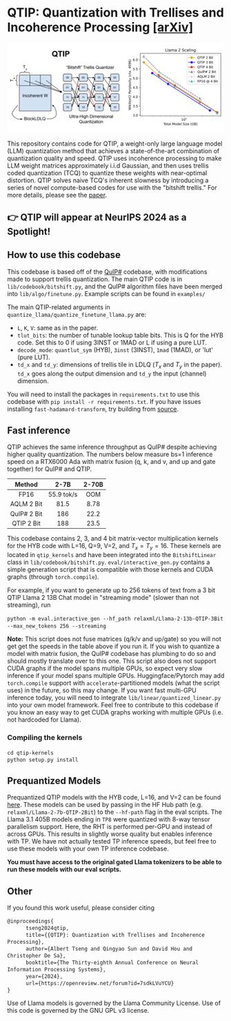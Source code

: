 # QTIP: Quantization with Trellises and Incoherence Processing [[arXiv]](https://arxiv.org/abs/2406.11235)

<img src="assets/qtip_overview.png" width="800">

This repository contains code for QTIP, a weight-only large language model (LLM) quantization method that achieves a state-of-the-art combination of quantization quality and speed.
QTIP uses incoherence processing to make LLM weight matrices approximately i.i.d Gaussian, and then uses trellis coded quantization (TCQ) to quantize these weights with near-optimal distortion.
QTIP solves naive TCQ's inherent slowness by introducing a series of novel compute-based codes for use with the "bitshift trellis."
For more details, please see the [paper](https://arxiv.org/abs/2406.11235).

## 👉 QTIP will appear at NeurIPS 2024 as a Spotlight!

## How to use this codebase

This codebase is based off of the [QuIP#](https://github.com/Cornell-RelaxML/quip-sharp) codebase, with modifications made to support trellis quantization.
The main QTIP code is in `lib/codebook/bitshift.py`, and the QuIP# algorithm files have been merged into `lib/algo/finetune.py`.
Example scripts can be found in `examples/`

The main QTIP-related arguments in `quantize_llama/quantize_finetune_llama.py` are:
- `L`, `K`, `V`: same as in the paper.
- `tlut_bits`: the number of tunable lookup table bits. This is Q for the HYB code. Set this to 0 if using 3INST or 1MAD or L if using a pure LUT.
- `decode_mode`: `quantlut_sym` (HYB), `3inst` (3INST), `1mad` (1MAD), or 'lut' (pure LUT).
- `td_x` and `td_y`: dimensions of trellis tile in LDLQ ($T_x$ and $T_y$ in the paper). `td_x` goes along the output dimension and `td_y` the input (channel) dimension.

You will need to install the packages in `requirements.txt` to use this codebase with `pip install -r requirements.txt`. If you have issues installing `fast-hadamard-transform`, try building from [source](https://github.com/Dao-AILab/fast-hadamard-transform). 

## Fast inference

QTIP achieves the same inference throughput as QuIP# despite achieving higher quality quantization.
The numbers below measure bs=1 inference speed on a RTX6000 Ada with matrix fusion (q, k, and v, and up and gate together) for QuIP# and QTIP.

|    Method   |    2-7B    | 2-70B |
|:-----------:|:----------:|:-----:|
|     FP16    | 55.9 tok/s |  OOM  |
|  AQLM 2 Bit |    81.5    |  8.78 |
| QuIP# 2 Bit |     186    |  22.2 |
|  QTIP 2 Bit |     188    |  23.5 |

This codebase contains 2, 3, and 4 bit matrix-vector multiplication kernels for the HYB code with L=16, Q=9, V=2, and $T_x = T_y = 16$.
These kernels are located in `qtip_kernels` and have been integrated into the `BitshiftLinear` class in `lib/codebook/bitshift.py`.
`eval/interactive_gen.py` contains a simple generation script that is compatible with those kernels and CUDA graphs (through `torch.compile`).

For example, if you want to generate up to 256 tokens of text from a 3 bit QTIP Llama 2 13B Chat model in "streaming mode" (slower than not streaming), run

`python -m eval.interactive_gen --hf_path relaxml/Llama-2-13b-QTIP-3Bit --max_new_tokens 256 --streaming`

**Note:** This script does not fuse matrices (q/k/v and up/gate) so you will not get get the speeds in the table above if you run it.
If you wish to quantize a model with matrix fusion, the QuIP# codebase has plumbing to do so and should mostly translate over to this one.
This script also does not support CUDA graphs if the model spans multiple GPUs, so expect very slow inference if your model spans multiple GPUs. 
Huggingface/Pytorch may add `torch.compile` support with `accelerate`-partitioned models (what the script uses) in the future, so this may change. 
If you want fast multi-GPU inference today, you will need to integrate `lib/linear/quantized_linear.py` into your own model framework.
Feel free to contribute to this codebase if you know an easy way to get CUDA graphs working with multiple GPUs (i.e. not hardcoded for Llama).

### Compiling the kernels

```
cd qtip-kernels
python setup.py install
```

## Prequantized Models

Prequantized QTIP models with the HYB code, L=16, and V=2 can be found [here](https://huggingface.co/collections/relaxml/qtip-quantized-models-66fa253ad3186746f4b62803). These models can be used by passing in the HF Hub path (e.g. `relaxml/Llama-2-7b-QTIP-2Bit`) to the `--hf-path` flag in the eval scripts. The Llama 3.1 405B models ending in `TP8` were quantized with 8-way tensor parallelism support. Here, the RHT is performed per-GPU and instead of across GPUs. This results in slightly worse quality but enables inference with TP. We have not actually tested TP inference speeds, but feel free to use these models with your own TP inference codebase.

**You must have access to the original gated Llama tokenizers to be able to run these models with our eval scripts.** 

## Other

If you found this work useful, please consider citing
```
@inproceedings{
      tseng2024qtip,
      title={{QTIP}: Quantization with Trellises and Incoherence Processing},
      author={Albert Tseng and Qingyao Sun and David Hou and Christopher De Sa},
      booktitle={The Thirty-eighth Annual Conference on Neural Information Processing Systems},
      year={2024},
      url={https://openreview.net/forum?id=7sdkLVuYCU}
}
```

Use of Llama models is governed by the Llama Community License. Use of this code is governed by the GNU GPL v3 license.

